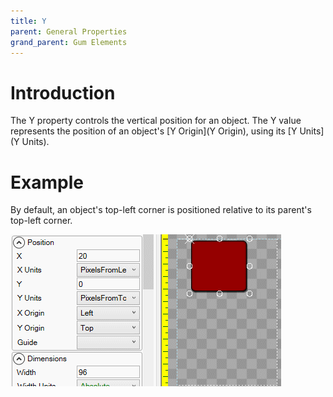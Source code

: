 ```yaml
---
title: Y
parent: General Properties
grand_parent: Gum Elements
---
```


# Introduction

The Y property controls the vertical position for an object. The Y value represents the position of an object's [Y Origin](Y Origin), using its [Y Units](Y Units).

# Example

By default, an object's top-left corner is positioned relative to its parent's top-left corner.

![](YExample.gif)